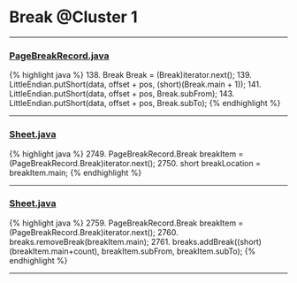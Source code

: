 # Break @Cluster 1

***

### [PageBreakRecord.java](https://searchcode.com/codesearch/view/15642463/)
{% highlight java %}
138. Break Break = (Break)iterator.next();
139. LittleEndian.putShort(data, offset + pos, (short)(Break.main + 1));
141. LittleEndian.putShort(data, offset + pos, Break.subFrom);
143. LittleEndian.putShort(data, offset + pos, Break.subTo);
{% endhighlight %}

***

### [Sheet.java](https://searchcode.com/codesearch/view/15642365/)
{% highlight java %}
2749. PageBreakRecord.Break breakItem = (PageBreakRecord.Break)iterator.next();
2750. short breakLocation = breakItem.main;
{% endhighlight %}

***

### [Sheet.java](https://searchcode.com/codesearch/view/15642365/)
{% highlight java %}
2759. PageBreakRecord.Break breakItem = (PageBreakRecord.Break)iterator.next();
2760.   breaks.removeBreak(breakItem.main);
2761.   breaks.addBreak((short)(breakItem.main+count), breakItem.subFrom, breakItem.subTo);
{% endhighlight %}

***

